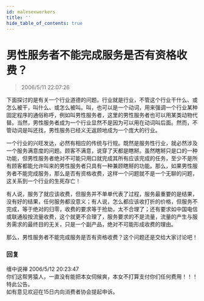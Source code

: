 ```yaml
---
id: malesexworkers
title: ''
hide_table_of_contents: true
---
```


# 男性服务者不能完成服务是否有资格收费？

> 2006/5/11 22:07:26

下面探讨的是有关一个行业道德的问题。行业就是行业，不管这个行业干什么、或怎么被干，叫什么、或怎么被叫。叫，也可以是一个动词，用来强调一个行业某种固定程序的通俗称呼，例如叫男性服务者，这里的男性服务者也可以用某类动物代替。当然，男性服务者成为一个行业显然不是因为可以用在动词叫后面。然而，不管动词是叫还找，男性服务已经义无返顾地成为一个庞大的行业。
 
一个行业的兴旺发达，必然有相应的传统与行规。既然是服务性行业，就必然涉及一个服务满意度的问题。顾客不满意，说穿了天都是瞎掰。虽然瞎掰只是口的一种功能，但男性服务者绝对不可能只用口就完成其所有应该完成的任务，至少不是所有顾客都能允许叫来的男性服务者只具有一种兼顾瞎掰的功能。那么，如果男性服务者不能完成服务，那么是否有资格收费，这样一个问题就不是一个无聊的问题，这关系到一个行业的生死存亡！
 
有人说，服务了就应该收费，但服务并不单单代表了过程，服务最重要的是结果，没有好的结果，任何服务都没意义；有人说，怎么都应该收打折的价格，但服务不完成，等于绝对的归零，收费的要求等于抢劫，太不合理了；还有要求如中国电信或联通般按流量收费，这个就更不合理了，服务要求的不是流量，流量的产生与服务需求的最终目的无关，只是一个副产品，绝对不可能形成收费的理由。
 
那么，男性服务者不能完成服务是否有资格收费？这个问题还是交给大家讨论吧！

### 回复

<div class='blog-comment'>
<span class='blog-comment-chan'>缠中说禅</span> 2006/5/12 20:23:47<br/>
你们这帮男猿人，一直没有能把本女伺候爽，本女不打算支付你们任何费用！！！特此公告。<br/>
如有意见欢迎在15日内向消费者协会提起申诉。
</div>
